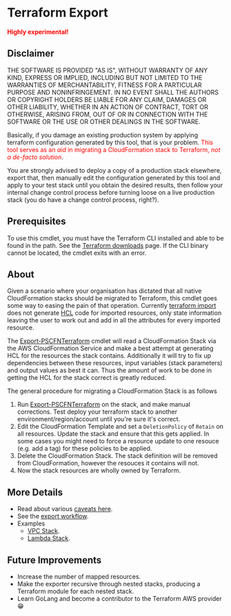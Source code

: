 # Terraform Export

<span style="color: red">**Highly experimental!**</span>

## Disclaimer

THE SOFTWARE IS PROVIDED "AS IS", WITHOUT WARRANTY OF ANY KIND, EXPRESS OR IMPLIED, INCLUDING BUT NOT LIMITED TO THE WARRANTIES OF MERCHANTABILITY, FITNESS FOR A PARTICULAR PURPOSE AND NONINFRINGEMENT. IN NO EVENT SHALL THE AUTHORS OR COPYRIGHT HOLDERS BE LIABLE FOR ANY CLAIM, DAMAGES OR OTHER LIABILITY, WHETHER IN AN ACTION OF CONTRACT, TORT OR OTHERWISE, ARISING FROM, OUT OF OR IN CONNECTION WITH THE SOFTWARE OR THE USE OR OTHER DEALINGS IN THE SOFTWARE.

Basically, if you damage an existing production system by applying terraform configuration generated by this tool, that is your problem. <span style="color: red">This tool serves as an _aid_ in migrating a CloudFormation stack to Terraform, _not a de-facto solution_</span>.

You are strongly advised to deploy a copy of a production stack elsewhere, export that, then manually edit the configuration generated by this tool and apply to your test stack until you obtain the desired results, then follow your internal change control process before turning loose on a live production stack (you do have a change control process, right?).

## Prerequisites

To use this cmdlet, you must have the Terraform CLI installed and able to be found in the path. See the [Terraform downloads](https://www.terraform.io/downloads.html) page. If the CLI binary cannot be located, the cmdlet exits with an error.

## About

Given a scenario where your organisation has dictated that all native CloudFormation stacks should be migrated to Terraform, this cmdlet goes some way to easing the pain of that operation. Currently [terraform import](https://www.terraform.io/docs/cli/import/index.html) does not generate [HCL](https://www.terraform.io/docs/language/index.html) code for imported resources, only state information leaving the user to work out and add in all the attributes for every imported resource.

The [Export-PSCFNTerraform](xref:Export-PSCFNTerraform) cmdlet will read a CloudFormation Stack via the AWS CloudFormation Service and make a best attempt at generating HCL for the resources the stack contains. Additionally it will try to fix up dependencies between these resources, input variables (stack parameters) and output values as best it can. Thus the amount of work to be done in getting the HCL for the stack correct is greatly reduced.

The general procedure for migrating a CloudFormation Stack is as follows

1. Run [Export-PSCFNTerraform](xref:Export-PSCFNTerraform) on the stack, and make manual corrections. Test deploy your terraform stack to another environment/region/account until you're sure it's correct.
1. Edit the CloudFormation Template and set a `DeletionPolicy` of `Retain` on all resources. Update the stack and ensure that this gets applied. In some cases you might need to force a resource update to one resouce (e.g. add a tag) for these policies to be applied.
1. Delete the CloudFormation Stack. The stack definition will be removed from CloudFormation, however the resouces it contains will not.
1. Now the stack resources are wholly owned by Terraform.

## More Details

* Read about various [caveats here](xref:tf-caveats).
* See the [export workflow](xref:tf-workflow).
* Examples
    * [VPC Stack](xref:tf-example-vpc-stack).
    * [Lambda Stack](xref:tf-example-lambda-stack).

## Future Improvements

* Increase the number of mapped resources.
* Make the exporter recursive through nested stacks, producing a Terraform module for each nested stack.
* Learn GoLang and become a contributor to the Terraform AWS provider 😁

